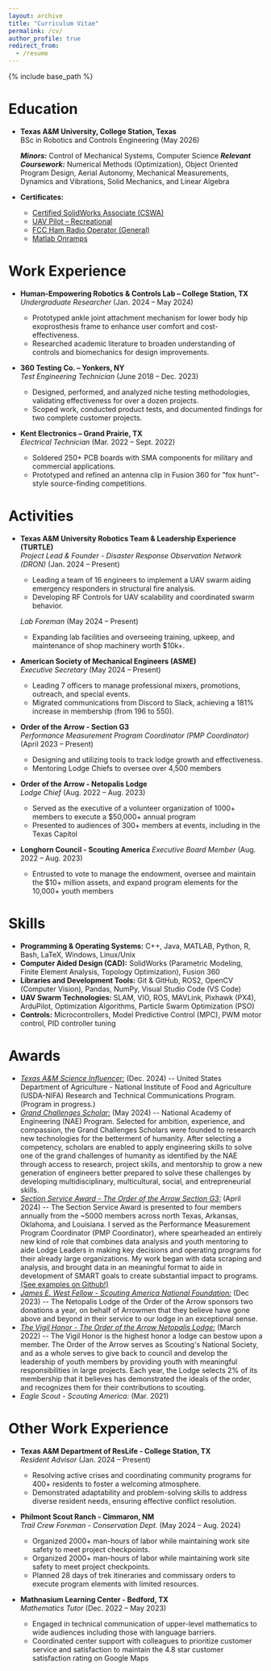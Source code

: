 ```yaml
---
layout: archive
title: "Curriculum Vitae"
permalink: /cv/
author_profile: true
redirect_from:
  - /resume
---
```


{% include base_path %}

Education
======
* **Texas A&M University, College Station, Texas**  
  BSc in Robotics and Controls Engineering (May 2026)  
  <!--- *GPA:* 3.24/4.00   -->
  ***Minors:*** Control of Mechanical Systems, Computer Science
  ***Relevant Coursework:*** Numerical Methods (Optimization), Object Oriented Program Design, Aerial Autonomy, Mechanical Measurements, Dynamics and Vibrations, Solid Mechanics, and Linear Algebra

* **Certificates:** 
  * [Certified SolidWorks Associate (CSWA)](https://www.linkedin.com/in/ian-wilhite/details/certifications/1731692661513/single-media-viewer/)
  * [UAV Pilot – Recreational](www.linkedin.com/in/ian-wilhite/details/certifications/1713974513765/single-media-viewer/)
  * [FCC Ham Radio Operator (General)](https://wireless2.fcc.gov/UlsApp/UlsSearch/license.jsp?licKey=3703657)
  * [Matlab Onramps](https://www.linkedin.com/in/ian-wilhite/overlay/1736951774358/single-media-viewer/?profileId=ACoAAEYard4BjOGuHilqz9nVhkA1F2wFFonbc14)

Work Experience
======
* **Human-Empowering Robotics & Controls Lab – College Station, TX**  
  *Undergraduate Researcher* (Jan. 2024 – May 2024)  
  * Prototyped ankle joint attachment mechanism for lower body hip exoprosthesis frame to enhance user comfort and cost-effectiveness.  
  * Researched academic literature to broaden understanding of controls and biomechanics for design improvements.  

* **360 Testing Co. – Yonkers, NY**  
  *Test Engineering Technician* (June 2018 – Dec. 2023)  
  * Designed, performed, and analyzed niche testing methodologies, validating effectiveness for over a dozen projects.  
  * Scoped work, conducted product tests, and documented findings for two complete customer projects.  

* **Kent Electronics – Grand Prairie, TX**  
  *Electrical Technician* (Mar. 2022 – Sept. 2022)  
  * Soldered 250+ PCB boards with SMA components for military and commercial applications.  
  * Prototyped and refined an antenna clip in Fusion 360 for "fox hunt"-style source-finding competitions.  

Activities
======
* **Texas A&M University Robotics Team & Leadership Experience (TURTLE)**  
  *Project Lead & Founder - Disaster Response Observation Network (DRON)* (Jan. 2024 – Present)  
  * Leading a team of 16 engineers to implement a UAV swarm aiding emergency responders in structural fire analysis.  
  * Developing RF Controls for UAV scalability and coordinated swarm behavior.  

  *Lab Foreman* (May 2024 – Present)  
  * Expanding lab facilities and overseeing training, upkeep, and maintenance of shop machinery worth $10k+.  

* **American Society of Mechanical Engineers (ASME)**  
  *Executive Secretary* (May 2024 – Present)  
  * Leading 7 officers to manage professional mixers, promotions, outreach, and special events.  
  * Migrated communications from Discord to Slack, achieving a 181% increase in membership (from 196 to 550).  

* **Order of the Arrow - Section G3**  
  *Performance Measurement Program Coordinator (PMP Coordinator)* (April 2023 – Present)  
  * Designing and utilizing tools to track lodge growth and effectiveness.  
  * Mentoring Lodge Chiefs to oversee over 4,500 members
  
* **Order of the Arrow - Netopalis Lodge**  
  *Lodge Chief* (Aug. 2022 – Aug. 2023)  
  * Served as the executive of a volunteer organization of 1000+ members to execute a $50,000+ annual program
  * Presented to audiences of 300+ members at events, including in the Texas Capitol

* **Longhorn Council - Scouting America**
  *Executive Board Member* (Aug. 2022 – Aug. 2023)  
  * Entrusted to vote to manage the endowment, oversee and maintain the $10+ million assets, and expand program elements for the 10,000+ youth members

Skills
======
* **Programming & Operating Systems:** C++, Java, MATLAB, Python, R, Bash, LaTeX, Windows, Linux/Unix  
* **Computer Aided Design (CAD):** SolidWorks (Parametric Modeling, Finite Element Analysis, Topology Optimization), Fusion 360
* **Libraries and Development Tools:** Git & GitHub, ROS2, OpenCV (Computer Vision), Pandas, NumPy, Visual Studio Code (VS Code)  
* **UAV Swarm Technologies:** SLAM, VIO, ROS, MAVLink, Pixhawk (PX4), ArduPilot, Optimization Algorithms, Particle Swarm Optimization (PSO)  
* **Controls:** Microcontrollers, Model Predictive Control (MPC), PWM motor control, PID controller tuning

Awards
======
* [*Texas A&M Science Influencer:*](https://scienceinfluencers.org) (Dec. 2024) -- United States Department of Agriculture - National Institute of Food and Agriculture (USDA-NIFA) Research and Technical Communications Program. (Program in progress.)
* [*Grand Challenges Scholar:*](https://engineering.tamu.edu/student-life/gcsp/application-process.html) (May 2024) -- National Academy of Engineering (NAE) Program. Selected for ambition, experience, and compassion, the Grand Challenges Scholars were founded to research new technologies for the betterment of humanity. After selecting a competency, scholars are enabled to apply engineering skills to solve one of the grand challenges of humanity as identified by the NAE through access to research, project skills, and mentorship to grow a new generation of engineers better prepared to solve these challenges by developing multidisciplinary, multicultural, social, and entrepreneurial skills.
* [*Section Service Award - The Order of the Arrow Section G3:*](https://www.instagram.com/p/C6ARjDBrjZg/) (April 2024) -- The Section Service Award is presented to four members annually from the ~5000 members across north Texas, Arkansas, Oklahoma, and Louisiana. I served as the Performance Measurement Program Coordinator (PMP Coordinator), where spearheaded an entirely new kind of role that combines data analysis and youth mentoring to aide Lodge Leaders in making key decisions and operating programs for their already large organizations. My work began with data scraping and analysis, and brought data in an meaningful format to aide in development of SMART goals to create substantial impact to programs. [(See examples on Github!)](https://github.com/Ian-Wilhite/SOS_PMP_24)
* [*James E. West Fellow - Scouting America National Foundation:*](https://www.scouting.org/awards/awards-central/james-e-west-fellowship/) (Dec 2023) -- The Netopalis Lodge of the Order of the Arrow sponsors two donations a year, on behalf of Arrowmen that they believe have gone above and beyond in their service to our lodge in an exceptional sense.
* [*The Vigil Honor - The Order of the Arrow Netopalis Lodge:*](https://oa-bsa.org/program/awards/vigil-honor) (March 2022) -- The Vigil Honor is the highest honor a lodge can bestow upon a member. The Order of the Arrow serves as Scouting's National Society, and as a whole serves to give back to council and develop the leadership of youth members by providing youth with meaningful responsibilities in large projects. Each year, the Lodge selects 2% of its membership that it believes has demonstrated the ideals of the order, and recognizes them for their contributions to scouting.
* *Eagle Scout - Scouting America:* (Mar. 2021)

Other Work Experience
======
* **Texas A&M Department of ResLife - College Station, TX**  
  *Resident Advisor* (Jan. 2024 – Present)  
  * Resolving active crises and coordinating community programs for 400+ residents to foster a welcoming atmosphere.  
  * Demonstrated adaptability and problem-solving skills to address diverse resident needs, ensuring effective conflict resolution.  

* **Philmont Scout Ranch - Cimmaron, NM**  
  *Trail Crew Foreman - Conservation Dept.* (May 2024 – Aug. 2024)  
  * Organized 2000+ man-hours of labor while maintaining work site safety to meet project checkpoints.  
  * Organized 2000+ man-hours of labor while maintaining work site safety to meet project checkpoints.  
  * Planned 28 days of trek itineraries and commissary orders to execute program elements with limited resources.  

* **Mathnasium Learning Center - Bedford, TX**  
  *Mathematics Tutor* (Dec. 2022 – May 2023)  
  * Engaged in technical communication of upper-level mathematics to wide audiences including those with language barriers.
  * Coordinated center support with colleagues to prioritize customer service and satisfaction to maintain the 4.8 star customer satisfaction rating on Google Maps
